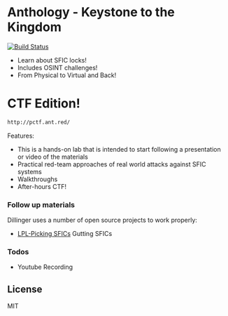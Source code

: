 # Anthology - Keystone to the Kingdom



[![Build Status](https://img.shields.io/badge/Next%20Training-DEFCON%202020-red)](https://travis-ci.org/joemccann/dillinger)

  - Learn about SFIC locks!
  - Includes OSINT challenges!
  - From Physical to Virtual and Back!

# CTF Edition!
```sh
http://pctf.ant.red/
```
Features:
  - This is a hands-on lab that is intended to start following a presentation or video of the materials
  - Practical red-team approaches of real world attacks against SFIC systems
  - Walkthroughs 
  - After-hours CTF!
  
### Follow up materials

Dillinger uses a number of open source projects to work properly:

* [LPL-Picking SFICs]
Gutting SFICs


### Todos

 - Youtube Recording

License
----

MIT


[//]: # (These are reference links used in the body of this note and get stripped out when the markdown processor does its job. There is no need to format nicely because it shouldn't be seen. Thanks SO - http://stackoverflow.com/questions/4823468/store-comments-in-markdown-syntax)
   [LPL-Picking SFICs]: <https://www.youtube.com/watch?v=po1j6RNR0wo>
   [Gulp]: <http://gulpjs.com>

